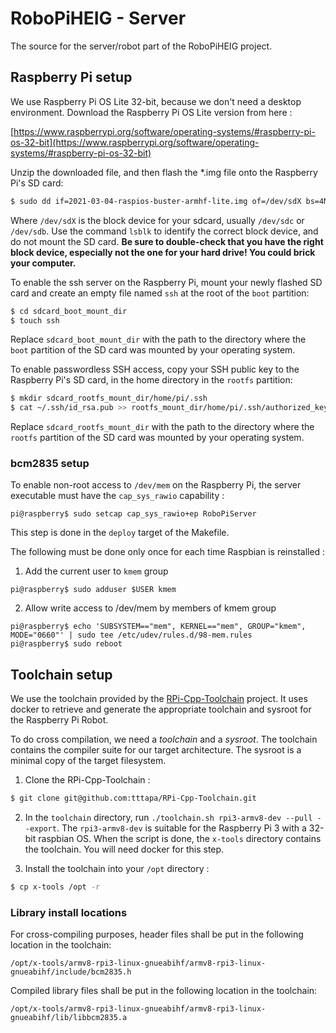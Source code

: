 # RoboPiHEIG - Server

The source for the server/robot part of the RoboPiHEIG project.

## Raspberry Pi setup

We use Raspberry Pi OS Lite 32-bit, because we don't need a desktop environment. Download the Raspberry Pi OS Lite version from here :

[https://www.raspberrypi.org/software/operating-systems/#raspberry-pi-os-32-bit](https://www.raspberrypi.org/software/operating-systems/#raspberry-pi-os-32-bit)

Unzip the downloaded file, and then flash the *.img file onto the Raspberry Pi's SD card:

```bash
$ sudo dd if=2021-03-04-raspios-buster-armhf-lite.img of=/dev/sdX bs=4M status=progress
```

Where `/dev/sdX` is the block device for your sdcard, usually `/dev/sdc` or `/dev/sdb`. Use the command `lsblk` to identify the correct block device, and do not mount the SD card. **Be sure to double-check that you have the right block device, especially not the one for your hard drive! You could brick your computer.**

To enable the ssh server on the Raspberry Pi, mount your newly flashed SD card and create an empty file named `ssh` at the root of the `boot` partition:

```bash
$ cd sdcard_boot_mount_dir
$ touch ssh
```

Replace `sdcard_boot_mount_dir` with the path to the directory where the `boot` partition of the SD card was mounted by your operating system.

To enable passwordless SSH access, copy your SSH public key to the Raspberry Pi's SD card, in the home directory in the `rootfs` partition:

```bash
$ mkdir sdcard_rootfs_mount_dir/home/pi/.ssh
$ cat ~/.ssh/id_rsa.pub >> rootfs_mount_dir/home/pi/.ssh/authorized_keys
```

Replace `sdcard_rootfs_mount_dir` with the path to the directory where the `rootfs` partition of the SD card was mounted by your operating system.

### bcm2835 setup

To enable non-root access to `/dev/mem` on the Raspberry Pi, the server executable must have the `cap_sys_rawio` capability :

```pi@raspberry$ sudo setcap cap_sys_rawio+ep RoboPiServer```

This step is done in the `deploy` target of the Makefile.

The following must be done only once for each time Raspbian is reinstalled :

1. Add the current user to `kmem` group

```
pi@raspberry$ sudo adduser $USER kmem
```

2. Allow write access to /dev/mem by members of kmem group

```
pi@raspberry$ echo 'SUBSYSTEM=="mem", KERNEL=="mem", GROUP="kmem", MODE="0660"' | sudo tee /etc/udev/rules.d/98-mem.rules
pi@raspberry$ sudo reboot
```

##  Toolchain setup

We use the toolchain provided by the [RPi-Cpp-Toolchain](https://github.com/tttapa/RPi-Cpp-Toolchain) project. It uses docker to retrieve and generate the appropriate toolchain and sysroot for the Raspberry Pi Robot.

To do cross compilation, we need a *toolchain* and a *sysroot*. The toolchain contains the compiler suite for our target architecture. The sysroot is a minimal copy of the target filesystem.

1. Clone the RPi-Cpp-Toolchain :

```sh
$ git clone git@github.com:tttapa/RPi-Cpp-Toolchain.git
```

2. In the `toolchain` directory, run `./toolchain.sh rpi3-armv8-dev --pull --export`. The `rpi3-armv8-dev` is suitable for the Raspberry Pi 3 with a 32-bit raspbian OS. When the script is done, the `x-tools` directory contains the toolchain. You will need docker for this step.

3. Install the toolchain into your `/opt` directory :

```sh
$ cp x-tools /opt -r
```

### Library install locations

For cross-compiling purposes, header files shall be put in the following location in the toolchain:
```
/opt/x-tools/armv8-rpi3-linux-gnueabihf/armv8-rpi3-linux-gnueabihf/include/bcm2835.h
```

Compiled library files shall be put in the following location in the toolchain:

```
/opt/x-tools/armv8-rpi3-linux-gnueabihf/armv8-rpi3-linux-gnueabihf/lib/libbcm2835.a
```
